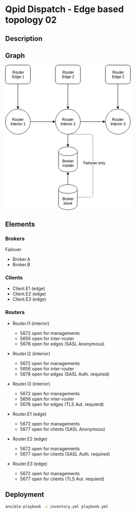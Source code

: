 # Qpid Dispatch - Edge based topology 02

## Description

## Graph

![3 edge routers connected to 3 internal routers which communicate in one network with connected failover Broker.](graph.png "Topology graph")

## Elements

### Brokers

Failover

- Broker.A
- Broker.B

### Clients

- Client.E1 (edge)
- Client.E2 (edge)
- Client.E3 (edge)

### Routers

- Router.I1 (interior)
  - 5672 open for managements
  - 5656 open for inter-router
  - 5678 open for edges (SASL Anonymous)
- Router.I2 (interior)
  - 5672 open for managements
  - 5656 open for inter-router
  - 5678 open for edges (SASL Auth. required)
- Router.I3 (interior)
  - 5672 open for managements
  - 5656 open for inter-router
  - 5678 open for edges (TLS Aut. requierd)

- Router.E1 (edge)
  - 5672 open for managements
  - 5677 open for clients (SASL Anonymous)
- Router.E2 (edge)
  - 5672 open for managements
  - 5677 open for clients (SASL Auth. required)
- Router.E3 (edge)
  - 5672 open for managements
  - 5677 open for clients (TLS Aut. requierd)

## Deployment

```bash
ansible-playbook -i inventory.yml playbook.yml
```